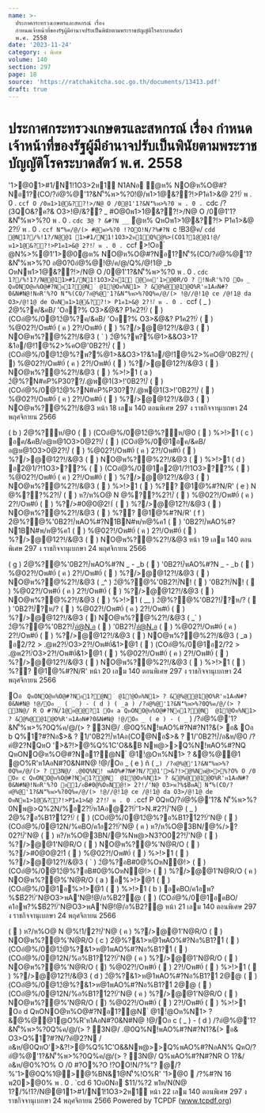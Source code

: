 ```yaml
---
name: >-
  ประกาศกระทรวงเกษตรและสหกรณ์ เรื่อง
  กำหนดเจ้าหน้าที่ของรัฐผู้มีอำนาจปรับเป็นพินัยตามพระราชบัญญัติโรคระบาดสัตว์
  พ.ศ. 2558
date: '2023-11-24'
category: ง พิเศษ
volume: 140
section: 297
page: 18
source: 'https://ratchakitcha.soc.go.th/documents/13413.pdf'
draft: true
---
```


# ประกาศกระทรวงเกษตรและสหกรณ์ เรื่อง กำหนดเจ้าหน้าที่ของรัฐผู้มีอำนาจปรับเป็นพินัยตามพระราชบัญญัติโรคระบาดสัตว์ พ.ศ. 2558

'1>@01>#1/N1!1O3>2ห1์ N1ANอ ํ@ห% NO@ห%O@#?Nอ1?(CO/?อํ@%@'1?&N'็%พ>%?0!@/พ1>1@&??!>P1ค1>&@ 2?!/์ พ . 0 . `ccf O /0พ1>1@&??!>/N@ O /0@1'1?&N'็%พ>%?0 พ . 0 . `cdc /?(3QO&?ค?& O3>!@/&?? _ #O@0พ1>1@&??!>/N@ O /0@1'1?&N'็%พ>%?0 พ . 0 . `cdc 3ํ@ ? &#?N __` ํ@ห% QหOพ1>1@&??!> P1ค1>&@ 2?!/์ พ . 0 . `ccf N'็%ค/@/(> #@พ>%?0 !?OO!N/?%#?N `c !B3@ค/ `cdd @N1?/%!1?/N@@1 1>#1/N1!1O3>2ห1์Q%@%>(CO1?1@@1!@/พ1>1@&??!>P1ค1>&@ 2?!/์ พ . 0 . `ccf >!Oอ ํ @N%>%@1'1>@0ํ@ห% NO@ห%O@#?Nอ1?N'็%(CO/?อํ@%@'1?&N'็%พ>%?0 อ@0?0อํ@%@!@/ค/@/Q%/@!1@ _b OหNพ1>1@&??!>/N@ O /0@1'1?&N'็%พ>%?0 พ . 0 . `cdc 1?/%!1?/N@@11>#1/N1!1O3>2ห1์ @ออ'1>@0R/O ? !NอR'%?O Oอ _ QหONO@ห%O@#?Nอ1?@N ํ @1!ํ@Oห%N1> ? &ํ@%@@1@O%R'ห1AอN#?0&N#N@!NอR'%?O N'็%(CO/?อํ@%@'1?&N'็%พ>%?0Q%ค/@/(> !@//@!1@ ce /@!1@ da O3>/@!1@ de OหNพ1>1@&??!> P1ค1>&@ 2?!/์ พ . 0 . `ccf ( _ ) 2ํ@%?ค/&คB/ 'Oอ?% O3>&ํ@&? P1ค2?!/์ (  ) (COอํ@%/0@12ํ@%?ค/&คB/ 'Oอ?% O3>&ํ@&? P1ค2?!/์ (  ) %@02?!/Oพ#0์ ( ค ) 2?!/Oพ#0์ (  ) %?/>@@12?!/&@3 (  ) NO@พ%?@%2?!/&@3 ( ` ) 2ํ@%?พ?%@1>&&O3>1?&1อ/@!1@%2>%คO@'0B2?!/์ (  ) (COอํ@%/0@12ํ@%?พ?%@1>&&O3>1?&1อ/@!1@%2>%คO@'0B2?!/์ (  ) %@02?!/Oพ#0์ ( ค ) 2?!/Oพ#0์ (  ) %?/>@@12?!/&@3 (  ) NO@พ%?@%2?!/&@3 (  ) %>!>1 ( a ) 2ํ@%?N#คP%P30??/.@พ@1(3>!'0B2?!/์ (  ) (COอํ@%/0@12ํ@%?N#คP%P30??/.@พ@1(3>!'0B2?!/์ (  ) %@02?!/Oพ#0์ ( ค ) 2?!/Oพ#0์ (  ) %?/>@@12?!/&@3 (  ) NO@พ%?@%2?!/&@3 หน้า 18 เลม 140 ตอนพิเศษ 297 ง ราชกิจจานุเบกษา 24 พฤศจิกายน 2566

( b ) 2ํ@%?ห/@0 (  ) (COอํ@%/0@12ํ@%?ห/@0 (  ) %>!>1 ( c ) อค/&คB/อ@ห@1O3>0@2?!/์ (  ) (COอํ@%/0@1อค/&คB/อ@ห@1O3>0@2?!/์ (  ) %@02?!/Oพ#0์ ( ค ) 2?!/Oพ#0์ (  ) %?/>@@12?!/&@3 (  ) NO@พ%?@%2?!/&@3 (  ) %>!>1 ( d ) อ2@1/?!1O3>??% (  ) (COอํ@%/0@1อ2@1/?!1O3>??% (  ) %@02?!/Oพ#0์ ( ค ) 2?!/Oพ#0์ (  ) %?/>@@12?!/&@3 (  ) NO@พ%?@%2?!/&@3 (  ) %>!>1 (  ) %?? @1@%#?N/R' ( e ) N @%??%2?!/์ (  ) ห?/ห%O@ N @%??%2?!/์ (  ) %@02?!/Oพ#0์ ( ค ) 2?!/Oพ#0์ (  ) %?/>#0@0@2!1์ (  ) %?/>@@12?!/&@3 (  ) NO@พ%?@%2?!/&@3 (  ) %?? @1@%#?N/R' ( f ) 2ํ@%?@%'0B2?!/์พAO%#?N1BN#พ/ห@%ค1 (  ) '0B2?!/์พAO%#?N1BN#พ/ห@%ค1 (  ) %@02?!/Oพ#0์ ( ค ) 2?!/Oพ#0์ (  ) %?/>@@12?!/&@3 (  ) NO@พ%?@%2?!/&@3 หน้า 19 เลม 140 ตอนพิเศษ 297 ง ราชกิจจานุเบกษา 24 พฤศจิกายน 2566

( g ) 2ํ@%?@%'0B2?!/์พAO%#?N _ - _b (  ) '0B2?!/์พAO%#?N _ - _b (  ) %@02?!/Oพ#0์ ( ค ) 2?!/Oพ#0์ (  ) %?/>@@12?!/&@3 (  ) NO@พ%?@%2?!/&@3 ( _^ ) 2ํ@%?@%'0B2?!/์N! (  ) '0B2?!/์N! (  ) %@02?!/Oพ#0์ ( ค ) 2?!/Oพ#0์ (  ) %?/>@@12?!/&@3 (  ) NO@พ%?@%2?!/&@3 (  ) %>!>1 ( __ ) 2ํ@%?@%'0B2?!/์?ห/? (  ) '0B2?!/์?ห/? (  ) %@02?!/Oพ#0์ ( ค ) 2?!/Oพ#0์ (  ) %?/>@@12?!/&@3 (  ) NO@พ%?@%2?!/&@3 ( _` ) 2ํ@%?@%'0B2?!/์อํ@N.อ (  ) '0B2?!/์อํ@N.อ (  ) %@02?!/Oพ#0์ ( ค ) 2?!/Oพ#0์ (  ) %?/>@@12?!/&@3 (  ) NO@พ%?@%2?!/&@3 ( _a ) อ2/?2 > .@พ2?!/์O3>2?!/Oพ#0์&1>@1 (  ) (COอํ@%/0@1อ2/?2 > .@พ2?!/์O3>2?!/Oพ#0์&1>@1 (  ) %@02?!/Oพ#0์ ( ค ) 2?!/Oพ#0์ (  ) %?/>@@12?!/&@3 (  ) NO@พ%?@%2?!/&@3 (  ) %>!>1 (  ) %?? @1@%#?N/R' หน้า 20 เลม 140 ตอนพิเศษ 297 ง ราชกิจจานุเบกษา 24 พฤศจิกายน 2566

Oอ ` QหONO@ห%O@#?Nอ1?@N ํ @1!ํ@Oห%N1> ? &ํ@%@@1@O%R'ห1AอN#?0&N#N@ !@/Oอ _ ( _ ) - ( d ) ( _a ) /?อํ@%@'1?&N'็%พ>%?0Q%ค/@/(> ? 3N@/ R O #?N/1@อ@@?1 Oอ a QหONO@ห%O@#?Nอ1?@N ํ @1!ํ@Oห%N1> ? &ํ@%@@1@O%R'ห1AอN#?0&N#N@ !@/Oอ _ ( e ) - ( _` ) /?อํ@%@'1?&N'็%พ>%?0Q%ค/@/(> ? 3N@/ .@0Q%N!พAO%#?N#?N1?&(> อ& Oอ b Q%1?#?Nอ$>& ? 1/'0B2?!/์ห1Aอ(CO@Nอ$>& ? 1/'0B2?!/์/อ&ห/@0 /?คํ@2?NQหO '>&?!>@%Q%1C'O&&B Nพ@>>Q%N!พAO%#?NQ QหONO@ห%O@#?Nอ1?@N ํ @1!ํ@Oห%N1> ? &ํ@%@@1 @O%R'ห1AอN#?0&N#N@ !@/Oอ _ ( e ) ñ ( _` ) /?อํ@%@'1?&N'็%พ>%?0Q%ค/@/(> ? 3N@/ .@0Q%N! พAO%#?N#?N/?@1'>&?!>@%Nพ@>>%?O% O /0 Oอ c QหONO@ห%O@#?Nอ1?@N ํ @1!ํ@Oห%N1> ? &ํ@%@@1@O%R'ห1AอN#?0&N#N@!NอR'%?O อ1/อB#0@%OหN@!> 2?!/์'N@ O3>พ?%$B์พA N'็%(CO/?อํ@%@'1?&N'็%พ>%?0Q%ค/@/(> !@//@!1@ ce /@!1@ da O3>/@!1@ de OหNพ1>1@&??!>P1ค1>&@ 2?!/์ พ . 0 . `ccf P 0QหO/?อํ@%@'1?& N'็%พ>%?0Nพ@>Q%2N/%อ2?!/์ห1Aอ@2?!/์'1>N.#2?!/์'N@ ( _ ) 2ํ@%?อ%B1?1์2?!/์ (  ) (COอํ@%/0@12ํ@%?อ%B1?1์2?!/์'N@ (  ) (COอํ@%/0@12N/%คBO/ค1อ2?!/์'N@ ( ค ) ห?/ห%O@3BN/@%/>?02?!/์'N@ (  ) ห?/ห%O@3BN/@%Nพ@>N3?O02?!/์'N@ (  ) %?/>@@1'N@R/O (  ) NO@พ%?@%'N@R/O (  ) %?/>#0@0@2!1์ (  ) %@02?!/Oพ#0์ (  ) %>!>1 (  ) %?/>@@12?!/&@3 ( ` ) 2ํ@%?อB#0@%OหN@!> (  ) (COอํ@%/0@12ํ@%?อB#0@%OหN@!> (  ) %?/>@@1'N@R/O ( ค ) NO@พ%?@%'N@R/O ( a ) อ%>!>@1 (  ) (COอํ@%/0@1อ%>!>@1 (  ) %>!>1 ( b ) อคBO/ค1อพ?%$B์2?!/์'N@O3>พA'N@!@/อ%B2?@ (  ) (COอํ@%/0@1อคBO/ค1อพ?%$B์2?!/์'N@O3>พA'N@!@/อ%B2?@ หน้า 21 เลม 140 ตอนพิเศษ 297 ง ราชกิจจานุเบกษา 24 พฤศจิกายน 2566

(  ) ห?/ห%O@ N @%!1/2?!/์'N@ ( ค ) %?/>@@1'N@R/O (  ) NO@พ%?@%'N@R/O ( c ) 2ํ@%?&1>ห@1พAO%#?Nอ%B1?1์ (  ) (COอํ@%/0@12ํ@%?&1>ห@1พAO%#?Nอ%B1?1์ (  ) (COอํ@%/0@12N/%อ%B1?1์2?!/์'N@ ( ค ) %?/>@@1'N@R/O (  ) NO@พ%?@%'N@R/O (  ) %@02?!/Oพ#0์ (  ) 2?!/Oพ#0์ (  ) %>!>1 (  ) %?/>@@12?!/&@3 ( d ) 2ํ@%?&1>ห@1พAO%#?Nอ%B1?1์ 2@@ (  ) (COอํ@%/0@12ํ@%?&1>ห@1พAO%#?Nอ%B1?1์ 2@@ (  ) (COอํ@%/0@12N/%อ%B1?1์2?!/์'N@ ( ค ) %?/>@@1'N@R/O (  ) NO@พ%?@%'N@R/O (  ) %@02?!/Oพ#0์ (  ) 2?!/Oพ#0์ (  ) %>!>1 Oอ d QหONO@ห%O@#?Nอ1?@N ํ @1!ํ@Oห%N1> ? &ํ@%@@1@O%R'ห1AอN#?0&N#N@ !@/Oอ c ( _ ) - ( d ) /?อํ@%@'1?&N'็%พ>%?0Q%ค/@/(> ? 3N@/ .@0Q%N!พAO%#?N#?N1?&(> อ& O3>Q%1?#?N/?คํ@2?N /อ&ห/@0QหO'>&?!>@%Q%1C'O&&Nพ@>>Q%พAO%#?NอAN% QหO/?อํ@%@'1?&N'็%พ>%?0Q%ค/@/(> ? 3N@/ Q%พAO%#?N#?NR O 1?&/อ&ห/@0%?O% O /0 #?O%?O !?OO!N/?%"? @/?%'1>@0Q%1@>@%BN&1@N'็%!O%R' '1>@0  /?%#?N 16 พ20>@0% พ . 0 . `cd 6 1Oอ0Nอ $11/%?2 พ1ห/N(N@ 1?/%!1?/N@@11>#1/N1!1O3>2ห1์ หน้า 22 เลม 140 ตอนพิเศษ 297 ง ราชกิจจานุเบกษา 24 พฤศจิกายน 2566 Powered by TCPDF (www.tcpdf.org)
